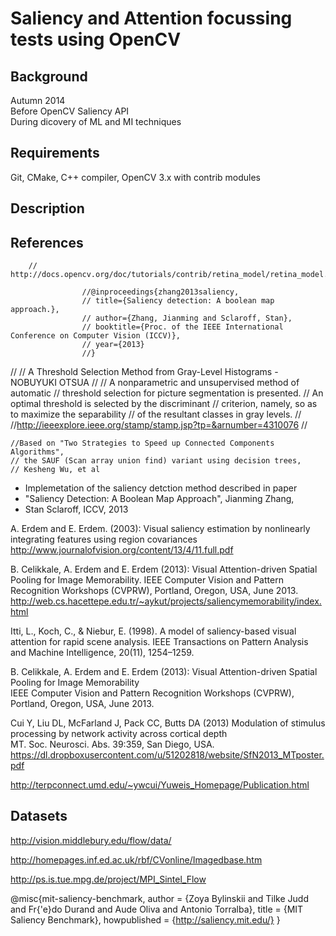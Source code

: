# Saliency and Attention focussing tests using OpenCV

## Background

Autumn 2014  
Before OpenCV Saliency API  
During dicovery of ML and MI techniques  
 
## Requirements

Git, CMake, C++ compiler, OpenCV 3.x with contrib modules

## Description



## References

		// http://docs.opencv.org/doc/tutorials/contrib/retina_model/retina_model.html

					//@inproceedings{zhang2013saliency,
					// title={Saliency detection: A boolean map approach.},
					// author={Zhang, Jianming and Sclaroff, Stan},
					// booktitle={Proc. of the IEEE International Conference on Computer Vision (ICCV)},
					// year={2013}
					//}
//
// A Threshold Selection Method from Gray-Level Histograms - NOBUYUKI OTSUA
//
// A nonparametric and unsupervised method of automatic 
// threshold selection for picture segmentation is presented.
// An optimal threshold is selected by the discriminant 
// criterion, namely, so as to maximize the separability 
// of the resultant classes in gray levels.
//
//http://ieeexplore.ieee.org/stamp/stamp.jsp?tp=&arnumber=4310076
//

	//Based on "Two Strategies to Speed up Connected Components Algorithms", 
	// the SAUF (Scan array union find) variant using decision trees, 
	// Kesheng Wu, et al

*	Implemetation of the saliency detction method described in paper
*	"Saliency Detection: A Boolean Map Approach", Jianming Zhang, 
*	Stan Sclaroff, ICCV, 2013

A. Erdem and E. Erdem. (2003): Visual saliency estimation by nonlinearly integrating features using region covariances
http://www.journalofvision.org/content/13/4/11.full.pdf

B. Celikkale, A. Erdem and E. Erdem (2013): Visual Attention-driven Spatial Pooling for Image Memorability.
IEEE Computer Vision and Pattern Recognition Workshops (CVPRW), Portland, Oregon, USA, June 2013.
http://web.cs.hacettepe.edu.tr/~aykut/projects/saliencymemorability/index.html  

Itti, L., Koch, C., & Niebur, E. (1998). A model of saliency-based visual attention for rapid scene analysis. 
IEEE Transactions on Pattern Analysis and Machine Intelligence, 20(11), 1254–1259.

B. Celikkale, A. Erdem and E. Erdem (2013): Visual Attention-driven Spatial Pooling for Image Memorability  
IEEE Computer Vision and Pattern Recognition Workshops (CVPRW), Portland, Oregon, USA, June 2013.  

Cui Y, Liu DL, McFarland J, Pack CC, Butts DA (2013) Modulation of stimulus processing by network activity across cortical depth  
MT. Soc. Neurosci. Abs. 39:359, San Diego, USA.  
https://dl.dropboxusercontent.com/u/51202818/website/SfN2013_MTposter.pdf  

http://terpconnect.umd.edu/~ywcui/Yuweis_Homepage/Publication.html


## Datasets

http://vision.middlebury.edu/flow/data/

http://homepages.inf.ed.ac.uk/rbf/CVonline/Imagedbase.htm

http://ps.is.tue.mpg.de/project/MPI_Sintel_Flow

@misc{mit-saliency-benchmark,
  author       = {Zoya Bylinskii and Tilke Judd and Fr{\'e}do Durand and Aude Oliva and Antonio Torralba},
  title        = {MIT Saliency Benchmark},
  howpublished = {http://saliency.mit.edu/}
}
